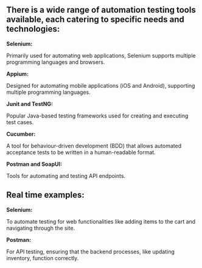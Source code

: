 ﻿## There is a wide range of automation testing tools available, each catering to specific needs and technologies: ##

**Selenium:** 

Primarily used for automating web applications, Selenium supports multiple programming languages and browsers.

**Appium:** 

Designed for automating mobile applications (iOS and Android), supporting multiple programming languages.

**Junit and TestNG:** 

Popular Java-based testing frameworks used for creating and executing test cases.

**Cucumber:** 

A tool for behaviour-driven development (BDD) that allows automated acceptance tests to be written in a human-readable format.

**Postman and SoapUI:** 

Tools for automating and testing API endpoints.

## Real time examples: ##

**Selenium:** 

To automate testing for web functionalities like adding items to the cart and navigating through the site.

**Postman:**

For API testing, ensuring that the backend processes, like updating inventory, function correctly.
